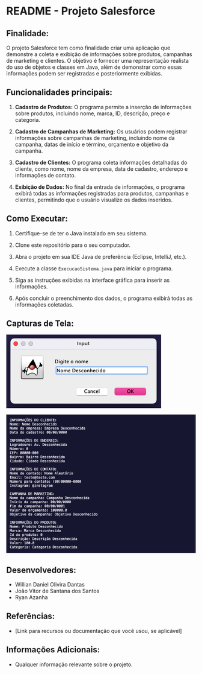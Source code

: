 # README - Projeto Salesforce

## Finalidade:

O projeto Salesforce tem como finalidade criar uma aplicação que demonstre a coleta e exibição de informações sobre produtos, campanhas de marketing e clientes. O objetivo é fornecer uma representação realista do uso de objetos e classes em Java, além de demonstrar como essas informações podem ser registradas e posteriormente exibidas.

## Funcionalidades principais:

1. **Cadastro de Produtos:** O programa permite a inserção de informações sobre produtos, incluindo nome, marca, ID, descrição, preço e categoria. 

2. **Cadastro de Campanhas de Marketing:** Os usuários podem registrar informações sobre campanhas de marketing, incluindo nome da campanha, datas de início e término, orçamento e objetivo da campanha.

3. **Cadastro de Clientes:** O programa coleta informações detalhadas do cliente, como nome, nome da empresa, data de cadastro, endereço e informações de contato.

4. **Exibição de Dados:** No final da entrada de informações, o programa exibirá todas as informações registradas para produtos, campanhas e clientes, permitindo que o usuário visualize os dados inseridos.

## Como Executar:

1. Certifique-se de ter o Java instalado em seu sistema.

2. Clone este repositório para o seu computador.

3. Abra o projeto em sua IDE Java de preferência (Eclipse, IntelliJ, etc.).

4. Execute a classe `ExecucaoSistema.java` para iniciar o programa.

5. Siga as instruções exibidas na interface gráfica para inserir as informações.

6. Após concluir o preenchimento dos dados, o programa exibirá todas as informações coletadas.

## Capturas de Tela:

![Entrada de dados](./assets/ss1-java.png)

![Saída de dados](./assets/ss2-java.png)



## Desenvolvedores:

- Willian Daniel Olivira Dantas
- João Vitor de Santana dos Santos
- Ryan Azanha

## Referências:

- [Link para recursos ou documentação que você usou, se aplicável]

## Informações Adicionais:

- Qualquer informação relevante sobre o projeto.
